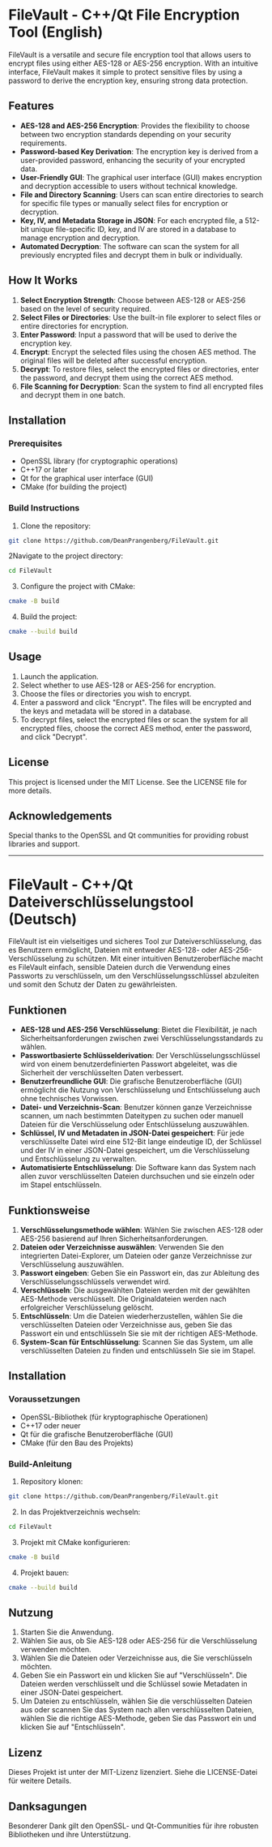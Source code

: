 
# FileVault - C++/Qt File Encryption Tool (English) 

FileVault is a versatile and secure file encryption tool that allows users to encrypt files using either AES-128 or AES-256 encryption. With an intuitive interface, FileVault makes it simple to protect sensitive files by using a password to derive the encryption key, ensuring strong data protection.

## Features

- **AES-128 and AES-256 Encryption**: Provides the flexibility to choose between two encryption standards depending on your security requirements.
- **Password-based Key Derivation**: The encryption key is derived from a user-provided password, enhancing the security of your encrypted data.
- **User-Friendly GUI**: The graphical user interface (GUI) makes encryption and decryption accessible to users without technical knowledge.
- **File and Directory Scanning**: Users can scan entire directories to search for specific file types or manually select files for encryption or decryption.
- **Key, IV, and Metadata Storage in JSON**: For each encrypted file, a 512-bit unique file-specific ID, key, and IV are stored in a database to manage encryption and decryption.
- **Automated Decryption**: The software can scan the system for all previously encrypted files and decrypt them in bulk or individually.

## How It Works

1. **Select Encryption Strength**: Choose between AES-128 or AES-256 based on the level of security required.
2. **Select Files or Directories**: Use the built-in file explorer to select files or entire directories for encryption.
3. **Enter Password**: Input a password that will be used to derive the encryption key.
4. **Encrypt**: Encrypt the selected files using the chosen AES method. The original files will be deleted after successful encryption.
5. **Decrypt**: To restore files, select the encrypted files or directories, enter the password, and decrypt them using the correct AES method.
6. **File Scanning for Decryption**: Scan the system to find all encrypted files and decrypt them in one batch.

## Installation

### Prerequisites

- OpenSSL library (for cryptographic operations)
- C++17 or later
- Qt for the graphical user interface (GUI)
- CMake (for building the project)

### Build Instructions

1. Clone the repository:
```bash
git clone https://github.com/DeanPrangenberg/FileVault.git
```

2Navigate to the project directory:
```bash
cd FileVault
```

3. Configure the project with CMake:
```bash
cmake -B build
```

4. Build the project:
```bash
cmake --build build
```

## Usage

1. Launch the application.
2. Select whether to use AES-128 or AES-256 for encryption.
3. Choose the files or directories you wish to encrypt.
4. Enter a password and click "Encrypt". The files will be encrypted and the keys and metadata will be stored in a database.
5. To decrypt files, select the encrypted files or scan the system for all encrypted files, choose the correct AES method, enter the password, and click "Decrypt".

## License
This project is licensed under the MIT License. See the LICENSE file for more details.

## Acknowledgements
Special thanks to the OpenSSL and Qt communities for providing robust libraries and support.

---

# FileVault - C++/Qt Dateiverschlüsselungstool (Deutsch)

FileVault ist ein vielseitiges und sicheres Tool zur Dateiverschlüsselung, das es Benutzern ermöglicht, Dateien mit entweder AES-128- oder AES-256-Verschlüsselung zu schützen. Mit einer intuitiven Benutzeroberfläche macht es FileVault einfach, sensible Dateien durch die Verwendung eines Passworts zu verschlüsseln, um den Verschlüsselungsschlüssel abzuleiten und somit den Schutz der Daten zu gewährleisten.

## Funktionen

- **AES-128 und AES-256 Verschlüsselung**: Bietet die Flexibilität, je nach Sicherheitsanforderungen zwischen zwei Verschlüsselungsstandards zu wählen.
- **Passwortbasierte Schlüsselderivation**: Der Verschlüsselungsschlüssel wird von einem benutzerdefinierten Passwort abgeleitet, was die Sicherheit der verschlüsselten Daten verbessert.
- **Benutzerfreundliche GUI**: Die grafische Benutzeroberfläche (GUI) ermöglicht die Nutzung von Verschlüsselung und Entschlüsselung auch ohne technisches Vorwissen.
- **Datei- und Verzeichnis-Scan**: Benutzer können ganze Verzeichnisse scannen, um nach bestimmten Dateitypen zu suchen oder manuell Dateien für die Verschlüsselung oder Entschlüsselung auszuwählen.
- **Schlüssel, IV und Metadaten in JSON-Datei gespeichert**: Für jede verschlüsselte Datei wird eine 512-Bit lange eindeutige ID, der Schlüssel und der IV in einer JSON-Datei gespeichert, um die Verschlüsselung und Entschlüsselung zu verwalten.
- **Automatisierte Entschlüsselung**: Die Software kann das System nach allen zuvor verschlüsselten Dateien durchsuchen und sie einzeln oder im Stapel entschlüsseln.

## Funktionsweise

1. **Verschlüsselungsmethode wählen**: Wählen Sie zwischen AES-128 oder AES-256 basierend auf Ihren Sicherheitsanforderungen.
2. **Dateien oder Verzeichnisse auswählen**: Verwenden Sie den integrierten Datei-Explorer, um Dateien oder ganze Verzeichnisse zur Verschlüsselung auszuwählen.
3. **Passwort eingeben**: Geben Sie ein Passwort ein, das zur Ableitung des Verschlüsselungsschlüssels verwendet wird.
4. **Verschlüsseln**: Die ausgewählten Dateien werden mit der gewählten AES-Methode verschlüsselt. Die Originaldateien werden nach erfolgreicher Verschlüsselung gelöscht.
5. **Entschlüsseln**: Um die Dateien wiederherzustellen, wählen Sie die verschlüsselten Dateien oder Verzeichnisse aus, geben Sie das Passwort ein und entschlüsseln Sie sie mit der richtigen AES-Methode.
6. **System-Scan für Entschlüsselung**: Scannen Sie das System, um alle verschlüsselten Dateien zu finden und entschlüsseln Sie sie im Stapel.

## Installation

### Voraussetzungen

- OpenSSL-Bibliothek (für kryptographische Operationen)
- C++17 oder neuer
- Qt für die grafische Benutzeroberfläche (GUI)
- CMake (für den Bau des Projekts)

### Build-Anleitung

1. Repository klonen:
```bash
git clone https://github.com/DeanPrangenberg/FileVault.git
```

2. In das Projektverzeichnis wechseln:
```bash
cd FileVault
```

3. Projekt mit CMake konfigurieren:
```bash
cmake -B build
```

4. Projekt bauen:
```bash
cmake --build build
```

## Nutzung

1. Starten Sie die Anwendung.
2. Wählen Sie aus, ob Sie AES-128 oder AES-256 für die Verschlüsselung verwenden möchten.
3. Wählen Sie die Dateien oder Verzeichnisse aus, die Sie verschlüsseln möchten.
4. Geben Sie ein Passwort ein und klicken Sie auf "Verschlüsseln". Die Dateien werden verschlüsselt und die Schlüssel sowie Metadaten in einer JSON-Datei gespeichert.
5. Um Dateien zu entschlüsseln, wählen Sie die verschlüsselten Dateien aus oder scannen Sie das System nach allen verschlüsselten Dateien, wählen Sie die richtige AES-Methode, geben Sie das Passwort ein und klicken Sie auf "Entschlüsseln".

## Lizenz
Dieses Projekt ist unter der MIT-Lizenz lizenziert. Siehe die LICENSE-Datei für weitere Details.

## Danksagungen
Besonderer Dank gilt den OpenSSL- und Qt-Communities für ihre robusten Bibliotheken und ihre Unterstützung.
